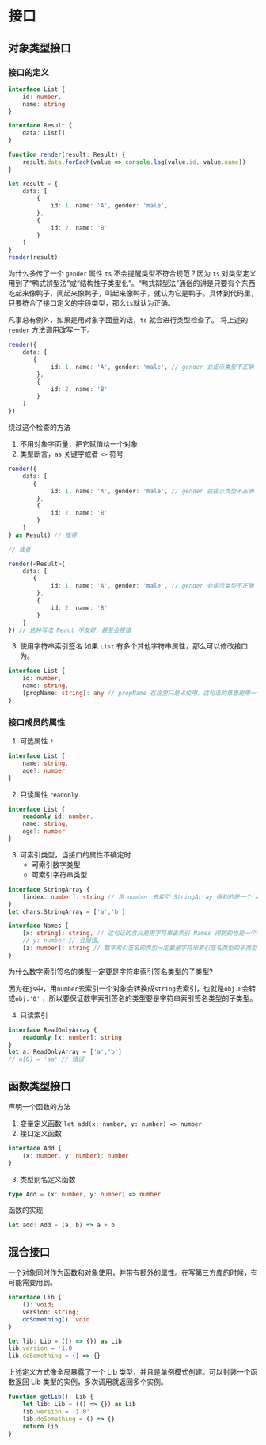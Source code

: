 # 接口

## 对象类型接口
### 接口的定义
```ts
interface List {
    id: number,
    name: string
}

interface Result {
    data: List[]
}

function render(result: Result) {
    result.data.forEach(value => console.log(value.id, value.name))
}

let result = {
    data: [
        {
            id: 1, name: 'A', gender: 'male',
        },
        {
            id: 2, name: 'B'
        }
    ]
}
render(result)
```
为什么多传了一个 `gender` 属性 `ts` 不会提醒类型不符合规范？因为 `ts` 对类型定义用到了“鸭式辨型法”或“结构性子类型化”。“鸭式辩型法”通俗的讲是只要有个东西吃起来像鸭子，闻起来像鸭子，叫起来像鸭子，就认为它是鸭子。具体到代码里，只要符合了接口定义的字段类型，那么`ts`就认为正确。

凡事总有例外，如果是用对象字面量的话，`ts` 就会进行类型检查了。
将上述的 `render` 方法调用改写一下。
```ts
render({
    data: [
       {
            id: 1, name: 'A', gender: 'male', // gender 会提示类型不正确
        },
        {
            id: 2, name: 'B'
        } 
    ]
})
```

绕过这个检查的方法
1. 不用对象字面量，把它赋值给一个对象
2. 类型断言，`as` 关键字或者 `<>` 符号
```ts
render({
    data: [
       {
            id: 1, name: 'A', gender: 'male', // gender 会提示类型不正确
        },
        {
            id: 2, name: 'B'
        } 
    ]
} as Result) // 推荐

// 或者

render(<Result>{
    data: [
       {
            id: 1, name: 'A', gender: 'male', // gender 会提示类型不正确
        },
        {
            id: 2, name: 'B'
        } 
    ]
}) // 这种写法 React 不友好，甚至会报错
```
3. 使用字符串索引签名
如果 `List` 有多个其他字符串属性，那么可以修改接口为。
```ts
interface List {
    id: number,
    name: string,
    [propName: string]: any // propName 在这里只是占位用，这句话的意思是用一个字符串去索引 List 会得到任意类型，也就是 List 可以包含任意个字符串属性 
}
```

### 接口成员的属性

1. 可选属性 `?` 
```ts
interface List {
    name: string,
    age?: number
}
```
2. 只读属性 `readonly`
```ts
interface List {
    readonly id: number,
    name: string,
    age?: number
}
```
3. 可索引类型，当接口的属性不确定时
    - 可索引数字类型
    - 可索引字符串类型
```ts
interface StringArray {
    [index: number]: string // 用 number 去索引 StringArray 得到的是一个 string
}
let chars:StringArray = ['a','b']
```

```ts
interface Names {
    [x: string]: string, // 这句话的含义是用字符串去索引 Names 得到的也是一个字符串，和下面y声明矛盾
    // y: number // 会报错,
    [z: number]: string // 数字索引签名的类型一定要是字符串索引签名类型的子类型
}
```
为什么数字索引签名的类型一定要是字符串索引签名类型的子类型?

因为在`js`中，用`number`去索引一个对象会转换成`string`去索引，也就是`obj.0`会转成`obj.'0'` ，所以要保证数字索引签名的类型要是字符串索引签名类型的子类型。

4. 只读索引
```ts
interface ReadOnlyArray {
    readonly [x: number]: string
}
let a: ReadOnlyArray = ['a','b']
// a[0] = 'aa' // 错误
```

## 函数类型接口

声明一个函数的方法

1. 变量定义函数
`let add(x: number, y: number) => number`
2. 接口定义函数
```ts
interface Add {
    (x: number, y: number): number
}
```
3. 类型别名定义函数
```ts
type Add = (x: number, y: number) => number
```

函数的实现

```ts
let add: Add = (a, b) => a + b
```

## 混合接口
一个对象同时作为函数和对象使用，并带有额外的属性。在写第三方库的时候，有可能需要用到。
```ts
interface Lib {
    (): void;
    version: string;
    doSomething(): void
}

let lib: Lib = (() => {}) as Lib
lib.version = '1.0'
lib.doSomething = () => {}
```

上述定义方式像全局暴露了一个 Lib 类型，并且是单例模式创建。可以封装一个函数返回 Lib 类型的实例，多次调用就返回多个实例。

```ts
function getLib(): Lib {
    let lib: Lib = (() => {}) as Lib
    lib.version = '1.0'
    lib.doSomething = () => {}
    return lib
}
```